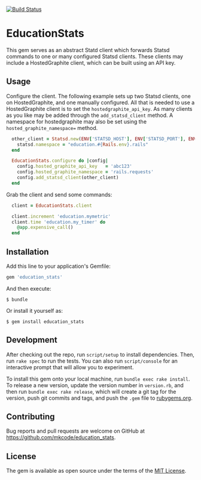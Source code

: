 [![Build Status](https://travis-ci.org/mkcode/education_stats.svg?branch=master)](https://travis-ci.org/mkcode/education_stats)

# EducationStats

This gem serves as an abstract Statd client which forwards Statsd commands to
one or many configured Statsd clients. These clients may include a
HostedGraphite client, which can be built using an API key.

## Usage

Configure the client. The following example sets up two Statsd clients, one on
HostedGraphite, and one manually configured. All that is needed to use a
HostedGraphite client is to set the `hostedgraphite_api_key`. As many clients as
you like may be added through the `add_statsd_client` method. A namespace for
hostedgraphite may also be set using the `hosted_graphite_namespace=` method.

```ruby
  other_client = Statsd.new(ENV['STATSD_HOST'], ENV['STATSD_PORT'], ENV['STATSD_KEY']).tap do |statsd|
    statsd.namespace = "education.#{Rails.env}.rails"
  end

  EducationStats.configure do |config|
    config.hosted_graphite_api_key   = 'abc123'
    config.hosted_graphite_namespace = 'rails.requests'
    config.add_statsd_client(other_client)
  end
```

Grab the client and send some commands:

```ruby
  client = EducationStats.client

  client.increment 'education.mymetric'
  client.time 'education.my_timer' do
    @app.expensive_call()
  end
```

## Installation

Add this line to your application's Gemfile:

```ruby
gem 'education_stats'
```

And then execute:

    $ bundle

Or install it yourself as:

    $ gem install education_stats

## Development

After checking out the repo, run `script/setup` to install dependencies. Then, run `rake spec` to run the tests. You can also run `script/console` for an interactive prompt that will allow you to experiment.

To install this gem onto your local machine, run `bundle exec rake install`. To release a new version, update the version number in `version.rb`, and then run `bundle exec rake release`, which will create a git tag for the version, push git commits and tags, and push the `.gem` file to [rubygems.org](https://rubygems.org).

## Contributing

Bug reports and pull requests are welcome on GitHub at https://github.com/mkcode/education_stats.


## License

The gem is available as open source under the terms of the [MIT License](http://opensource.org/licenses/MIT).

